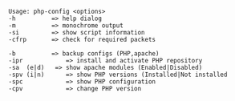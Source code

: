     Usage: php-config <options>    
    -h		    => help dialog 
    -m		    => monochrome output 
    -si		    => show script information 
    -cfrp		=> check for required packets 
 
    -b		    => backup configs (PHP,apache) 
    -ipr		    => install and activate PHP repository 
    -sa  (e|d)   => show apache modules (Enabled|Disabled) 
    -spv (i|n)  	=> show PHP versions (Installed|Not installed 
    -spc		    => show PHP configuration 
    -cpv		    => change PHP version 

